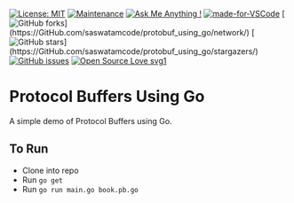 [![License: MIT](https://img.shields.io/badge/License-MIT-yellow.svg)](https://opensource.org/licenses/MIT)
[![Maintenance](https://img.shields.io/badge/Maintained%3F-yes-green.svg)](https://GitHub.com/Naereen/StrapDown.js/graphs/commit-activity)
[![Ask Me Anything !](https://img.shields.io/badge/Ask%20me-anything-1abc9c.svg)](https://GitHub.com/Naereen/ama)
[![made-for-VSCode](https://img.shields.io/badge/Made%20for-VSCode-1f425f.svg)](https://code.visualstudio.com/)
[![GitHub forks](https://img.shields.io/github/forks/saswatamcode/protobuf_using_go?)](https://GitHub.com/saswatamcode/protobuf_using_go/network/)
[![GitHub stars](https://img.shields.io/github/stars/saswatamcode/protobuf_using_go?)](https://GitHub.com/saswatamcode/protobuf_using_go/stargazers/)
[![GitHub issues](https://img.shields.io/github/issues/saswatamcode/protobuf_using_go.svg)](https://GitHub.com/saswatamcode/protobuf_using_go/issues/)
[![Open Source Love svg1](https://badges.frapsoft.com/os/v1/open-source.svg?v=103)](https://github.com/ellerbrock/open-source-badges/)

# Protocol Buffers Using Go
A simple demo of Protocol Buffers using Go.

## To Run
- Clone into repo
- Run `go get`
- Run `go run main.go book.pb.go`